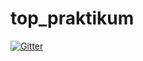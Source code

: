 # top_praktikum

[![Gitter](https://badges.gitter.im/Join%20Chat.svg)](https://gitter.im/symptog/top_praktikum?utm_source=badge&utm_medium=badge&utm_campaign=pr-badge&utm_content=badge)